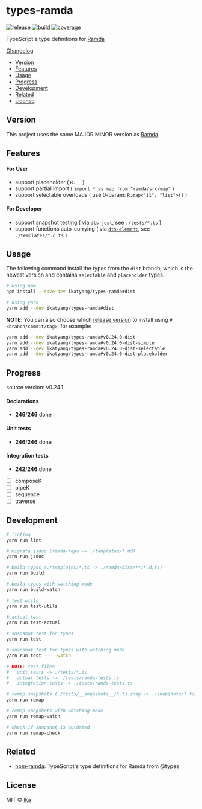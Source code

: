 # types-ramda

[![release](https://img.shields.io/github/release/ikatyang/types-ramda.svg)](https://github.com/ikatyang/types-ramda/releases)
[![build](https://travis-ci.org/ikatyang/types-ramda.svg?branch=master)](https://travis-ci.org/ikatyang/types-ramda)
[![coverage](https://img.shields.io/codecov/c/github/ikatyang/types-ramda/master.svg)](https://codecov.io/gh/ikatyang/types-ramda)

TypeScript's type definitions for [Ramda](https://github.com/ramda/ramda)

[Changelog](https://github.com/ikatyang/types-ramda/blob/master/CHANGELOG.md)

- [Version](#version)
- [Features](#features)
- [Usage](#usage)
- [Progress](#progress)
- [Development](#development)
- [Related](#related)
- [License](#license)

## Version

This project uses the same MAJOR.MINOR version as [Ramda](https://github.com/ramda/ramda).

## Features

#### For User

- support placeholder ( `R.__` )
- support partial import ( `import * as map from "ramda/src/map"` )
- support selectable overloads ( use 0-param: `R.map<"11", "list">()` )

#### For Developer

- support snapshot testing ( via [`dts-jest`](https://github.com/ikatyang/dts-jest), see `./tests/*.ts` )
- support functions auto-currying ( via [`dts-element`](https://github.com/ikatyang/dts-element), see `./templates/*.d.ts` )

## Usage

The following command install the types from the `dist` branch, which is the newest version and contains `selectable` and `placeholder` types.

```sh
# using npm
npm install --save-dev ikatyang/types-ramda#dist

# using yarn
yarn add --dev ikatyang/types-ramda#dist
```

**NOTE**: You can also choose which [release version](https://github.com/ikatyang/types-ramda/releases) to install using `#<branch/commit/tag>`, for example:

```sh
yarn add --dev ikatyang/types-ramda#v0.24.0-dist
yarn add --dev ikatyang/types-ramda#v0.24.0-dist-simple
yarn add --dev ikatyang/types-ramda#v0.24.0-dist-selectable
yarn add --dev ikatyang/types-ramda#v0.24.0-dist-placeholder
```

## Progress

source version: v0.24.1

#### Declarations

- __246__/__246__ done

#### Unit tests

- __246__/__246__ done

#### Integration tests

- __242__/__246__ done
- [ ] composeK
- [ ] pipeK
- [ ] sequence
- [ ] traverse

## Development

```sh
# linting
yarn run lint

# migrate jsdoc (ramda-repo -> ./templates/*.md)
yarn run jsdoc

# build types (./templates/*.ts -> ./ramda/dist/**/*.d.ts)
yarn run build

# build types with watching mode
yarn run build-watch

# test utils
yarn run test-utils

# actual test
yarn run test-actual

# snapshot test for types
yarn run test

# snapshot test for types with watching mode
yarn run test -- --watch

# NOTE: test files
#   unit tests -> ./tests/*.ts
#   actual tests -> ./tests/ramda-tests.ts
#   integration tests -> ./tests/ramda-tests.ts

# remap snapshots (./tests/__snapshots__/*.ts.snap -> ./snapshots/*.ts)
yarn run remap

# remap snapshots with watching mode
yarn run remap-watch

# check if snapshot is outdated
yarn run remap-check
```

## Related

- [npm-ramda](https://github.com/types/npm-ramda): TypeScript's type definitions for Ramda from @types

## License

MIT © [Ika](https://github.com/ikatyang)
